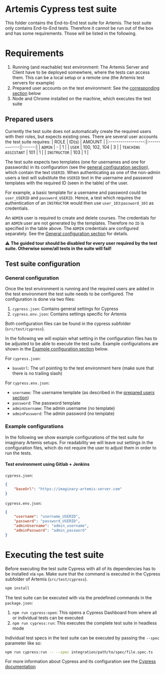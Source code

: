 # Artemis Cypress test suite
This folder contains the End-to-End test suite for Artemis.
The test suite only contains End-to-End tests. Therefore it cannot be run out of the box and has some requirements. Those will be listed in the following.

# Requirements
1. Running (and reachable) test environment: The Artemis Server and Client have to be deployed somewhere, where the tests can access them. This can be a local setup or a remote one (the Artemis test servers for example)
2. Prepared user accounts on the test environment: See the [corresponding section](#prepared-users) below
3. Node and Chrome installed on the machine, which executes the test suite

## Prepared users
Currently the test suite does not automatically create the required users with their roles, but expects existing ones. There are several user accounts the test suite requires:
|        ROLE        |     ID(s)     | AMOUNT |
|:------------------:|:-------------:|:------:|
|        `ADMIN`       |       -       |    1   |
|        `USER`        | 100, 102, 104 |    3   |
| `TEACHING ASSISTANT` |      101      |    1   |
|     `INSTRUCTOR`     |      103      |    1   |

The test suite expects two templates (one for usernames and one for passwords) in its configuration (see the [general configuration section](#general-configuration)), which contain the text `USERID`. When authenticating as one of the non-admin users a test will substitute the `USERID` text in the username and password templates with the required ID (seen in the table) of the user.

For example, a basic template for a username and password could be `user_USERID` and `password_USERID`. Hence, a test which requires the authentication of an `INSTRUCTOR` would then use `user_103`:`password_103` as credentials.

An `ADMIN` user is required to create and delete courses. The credentials for an `ADMIN` user are not generated by the templates. Therefore no `ID` is specified in the table above. The `ADMIN` credentials are configured separately. See the [General configuration section](#general-configuration) for details.

:warning: **The guided tour should be disabled for every user required by the test suite. Otherwise some/all tests in the suite will fail!**

## Test suite configuration
### General configuration
Once the test environment is running and the required users are added in the test environment the test suite needs to be configured. The configuration is done via two files:
1. `cypress.json`: Contains general settings for Cypress
2. `cypress.env.json`: Contains settings specific for Artemis

Both configuration files can be found in the cypress subfolder (`src/test/cypress`).

In the following we will explain what setting in the configuration files has to be adjusted to be able to execute the test suite. Example configurations are shown in the [Example configuration section](#example-configurations) below.

For `cypress.json`:
* `baseUrl`: The url pointing to the test environment here (make sure that there is no trailing slash)

For `cypress.env.json`:
* `username`: The username template (as described in the [prepared users section](#prepared-users))
* `password`: The password template
* `adminUsername`: The admin username (no template)
* `adminPassword`: The admin password (no template)

### Example configurations
In the following we show example configurations of the test suite for imaginary Artemis setups. For readability we will leave out settings in the configuration files, which do not require the user to adjust them in order to run the tests.
#### Test environment using Gitlab + Jenkins
`cypress.json`:
```json
{
    "baseUrl": "https://imaginary-artemis-server.com"
}
```
`cypress.env.json`:
```json
{
    "username": "username_USERID",
    "password": "password_USERID",
    "adminUsername": "admin_username",
    "adminPassword": "admin_password"
}

```

# Executing the test suite
Before executing the test suite Cypress with all of its dependencies has to be installed via `npm`. Make sure that the command is executed in the Cypress subfolder of Artemis (`src/test/cypress`).
```bash
npm install

```
The test suite can be executed with via the predefined commands in the `package.json`:
1. `npm run cypress:open`: This opens a Cypress Dashboard from where all or individual tests can be executed
2. `npm run cypress:run`: This executes the complete test suite in headless mode

Individual test specs in the test suite can be executed by passing the `--spec` parameter like so:
```bash
npm run cypress:run -- --spec integration/path/to/spec/file.spec.ts 

```

For more information about Cypress and its configuration see the [Cypress documentation](https://docs.cypress.io/guides/getting-started/installing-cypress)

